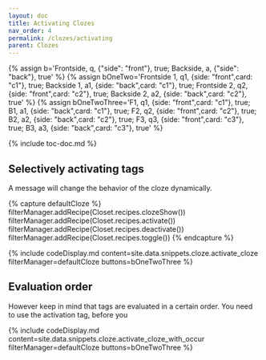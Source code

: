 ```yaml
---
layout: doc
title: Activating Clozes
nav_order: 4
permalink: /clozes/activating
parent: Clozes
---
```


{% assign b='Frontside, q, {"side": "front"}, true; Backside, a, {"side": "back"}, true' %}
{% assign bOneTwo='Frontside 1, q1, {side: "front",card: "c1"}, true; Backside 1, a1, {side: "back",card: "c1"}, true; Frontside 2, q2, {side: "front",card: "c2"}, true; Backside 2, a2, {side: "back",card: "c2"}, true' %}
{% assign bOneTwoThree='F1, q1, {side: "front",card: "c1"}, true; B1, a1, {side: "back",card: "c1"}, true; F2, q2, {side: "front",card: "c2"}, true; B2, a2, {side: "back",card: "c2"}, true; F3, q3, {side: "front",card: "c3"}, true; B3, a3, {side: "back",card: "c3"}, true' %}

{% include toc-doc.md %}

## Selectively activating tags

A message will change the behavior of the cloze dynamically.

{% capture defaultCloze %}
filterManager.addRecipe(Closet.recipes.clozeShow())
filterManager.addRecipe(Closet.recipes.activate())
filterManager.addRecipe(Closet.recipes.deactivate())
filterManager.addRecipe(Closet.recipes.toggle())
{% endcapture %}

{% include codeDisplay.md content=site.data.snippets.cloze.activate_cloze filterManager=defaultCloze buttons=bOneTwoThree %}

## Evaluation order

However keep in mind that tags are evaluated in a certain order.
You need to use the activation tag, before you 

{% include codeDisplay.md content=site.data.snippets.cloze.activate_cloze_with_occur filterManager=defaultCloze buttons=bOneTwoThree %}
